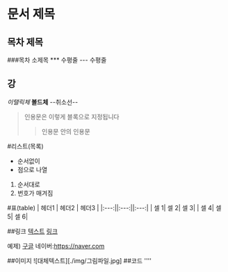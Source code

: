 # 문서 제목
## 목차 제목
###목차 소제목
*** 수평줄
--- 수평줄

## 강
*이탤릭체*
**볼드체**
--취소선--

>인용문은 이렇게 블록으로 지정됩니다
>>인용문 안의 인용문

#리스트(목록)
* 순서없이
* 점으로 나열

1. 순서대로
2. 번호가 매겨짐

#표(table)
| 헤더1 | 헤더2 | 헤더3 |
|:---:||:---:||:---:|
| 셀 1| 셀 2| 셀 3|
| 셀 4| 셀 5| 셀 6|

##링크
[텍스트](filename.md)
[링크](http://링크주소/)

예제)
[구글](https:google/com)
네이버:<https://naver.com>

##이미지
![대체텍스트][./img/그림파일.jpg]
##코드
''''
